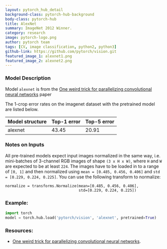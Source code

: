 ```yaml
---
layout: pytorch_hub_detail
background-class: pytorch-hub-background
body-class: pytorch-hub
title: AlexNet
summary: ImageNet 2012 Winner.
category: research
image: pytorch-logo.png
author: pytorch team
tags: [CV, image classification, python2, python3]
github-link: https://github.com/pytorch/vision.git
featured_image_1: alexnet1.png
featured_image_2: alexnet2.png
---
```


### Model Description

Model `alexnet` is from the [One weird trick for parallelizing convolutional neural networks](https://arxiv.org/abs/1404.5997) paper

The 1-crop error rates on the imagenet dataset with the pretrained model are listed below.

| Model structure | Top-1 error | Top-5 error |
| --------------- | ----------- | ----------- |
|  alexnet        | 43.45       | 20.91       |

### Notes on Inputs

All pre-trained models expect input images normalized in the same way,
i.e. mini-batches of 3-channel RGB images of shape `(3 x H x W)`, where `H` and `W` are expected to be at least `224`.
The images have to be loaded in to a range of `[0, 1]` and then normalized using `mean = [0.485, 0.456, 0.406]`
and `std = [0.229, 0.224, 0.225]`. You can use the following transform to normalize:

```
normalize = transforms.Normalize(mean=[0.485, 0.456, 0.406],
                                 std=[0.229, 0.224, 0.225])
```

### Example:

```python
import torch
model = torch.hub.load('pytorch/vision', 'alexnet', pretrained=True)
```

### Resources:

 - [One weird trick for parallelizing convolutional neural networks](https://arxiv.org/abs/1404.5997).
